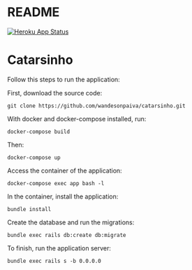 # README
[![Heroku App Status](http://heroku-shields.herokuapp.com/wp-catarsinho)](https://wp-catarsinho.herokuapp.com)

# Catarsinho

Follow this steps to run the application: 

First, download the source code:

`git clone https://github.com/wandesonpaiva/catarsinho.git`

With docker and docker-compose installed, run:

`docker-compose build`

Then:

`docker-compose up`

Access the container of the application:

`docker-compose exec app bash -l`

In the container, install the application: 

`bundle install`

Create the database and run the migrations:

`bundle exec rails db:create db:migrate`

To finish, run the application server:

`bundle exec rails s -b 0.0.0.0`